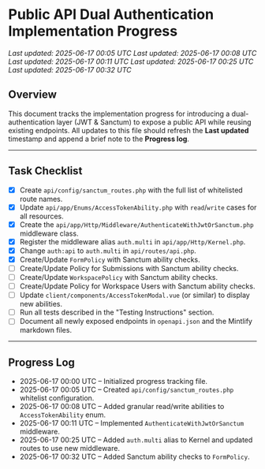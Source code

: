 # Public API Dual Authentication Implementation Progress

_Last updated: 2025-06-17 00:05 UTC_
_Last updated: 2025-06-17 00:08 UTC_
_Last updated: 2025-06-17 00:11 UTC_
_Last updated: 2025-06-17 00:25 UTC_
_Last updated: 2025-06-17 00:32 UTC_

## Overview
This document tracks the implementation progress for introducing a dual-authentication layer (JWT & Sanctum) to expose a public API while reusing existing endpoints. All updates to this file should refresh the **Last updated** timestamp and append a brief note to the **Progress log**.

---

## Task Checklist
- [x] Create `api/config/sanctum_routes.php` with the full list of whitelisted route names.
- [x] Update `api/app/Enums/AccessTokenAbility.php` with `read`/`write` cases for all resources.
- [x] Create the `api/app/Http/Middleware/AuthenticateWithJwtOrSanctum.php` middleware class.
- [x] Register the middleware alias `auth.multi` in `api/app/Http/Kernel.php`.
- [x] Change `auth:api` to `auth.multi` in `api/routes/api.php`.
- [x] Create/Update `FormPolicy` with Sanctum ability checks.
- [ ] Create/Update Policy for Submissions with Sanctum ability checks.
- [ ] Create/Update `WorkspacePolicy` with Sanctum ability checks.
- [ ] Create/Update Policy for Workspace Users with Sanctum ability checks.
- [ ] Update `client/components/AccessTokenModal.vue` (or similar) to display new abilities.
- [ ] Run all tests described in the "Testing Instructions" section.
- [ ] Document all newly exposed endpoints in `openapi.json` and the Mintlify markdown files.

---

## Progress Log
- 2025-06-17 00:00 UTC – Initialized progress tracking file.
- 2025-06-17 00:05 UTC – Created `api/config/sanctum_routes.php` whitelist configuration.
- 2025-06-17 00:08 UTC – Added granular read/write abilities to `AccessTokenAbility` enum.
- 2025-06-17 00:11 UTC – Implemented `AuthenticateWithJwtOrSanctum` middleware.
- 2025-06-17 00:25 UTC – Added `auth.multi` alias to Kernel and updated routes to use new middleware.
- 2025-06-17 00:32 UTC – Added Sanctum ability checks to `FormPolicy`.